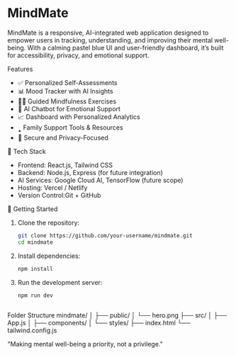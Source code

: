 # MindMate
MindMate is a responsive, AI-integrated web application designed to empower users in tracking, understanding, and improving their mental well-being. With a calming pastel blue UI and user-friendly dashboard, it’s built for accessibility, privacy, and emotional support.

Features
- ✅ Personalized Self-Assessments
- 📊 Mood Tracker with AI Insights
- 🧘‍♀️ Guided Mindfulness Exercises
- 🤖 AI Chatbot for Emotional Support
- 📈 Dashboard with Personalized Analytics
- 🢑 Family Support Tools & Resources
- 🔐 Secure and Privacy-Focused

🧱 Tech Stack
- Frontend: React.js, Tailwind CSS
- Backend: Node.js, Express (for future integration)
- AI Services: Google Cloud AI, TensorFlow (future scope)
- Hosting: Vercel / Netlify
- Version Control:Git + GitHub

🚀 Getting Started

1. Clone the repository:
   ```bash
   git clone https://github.com/your-username/mindmate.git
   cd mindmate
   ```

2. Install dependencies:
   ```bash
   npm install
   ```

3. Run the development server:
   ```bash
   npm run dev
  
Folder Structure
mindmate/
│
├── public/
│   └── hero.png
├── src/
│   ├── App.js
│   ├── components/
│   └── styles/
├── index.html
└── tailwind.config.js

"Making mental well-being a priority, not a privilege."

